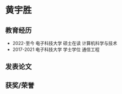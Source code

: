 # 黄宇胜

## 教育经历

- 2022-至今 电子科技大学  硕士在读  计算机科学与技术
- 2017-2021 电子科技大学  学士学位  通信工程


## 发表论文


## 获奖/荣誉



